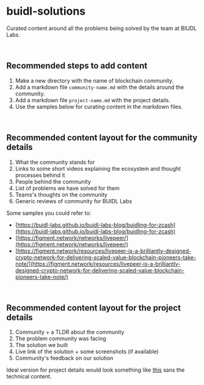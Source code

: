 # buidl-solutions

Curated content around all the problems being solved by the team at BIUDL Labs. 

<br>

## Recommended steps to add content

1. Make a new directory with the name of blockchain community.
2. Add a markdown file `community-name.md` with the details around the community.
3. Add a markdown file `project-name.md` with the project details.
4. Use the samples below for curating content in the markdown files.

<br>

## Recommended content layout for the community details

1. What the community stands for
2. Links to some short videos explaining the ecosystem and thought processes behind it
3. People behind the community
4. List of problems we have solved for them
5. Teams's thoughts on the community
6. Generic reviews of community for BUIDL Labs

Some samples you could refer to:
* [https://buidl-labs.github.io/buidl-labs-blog/buidling-for-zcash](https://buidl-labs.github.io/buidl-labs-blog/buidling-for-zcash)
* [https://figment.network/networks/livepeer/](https://figment.network/networks/livepeer/)
* [https://figment.network/resources/livepeer-is-a-brilliantly-designed-crypto-network-for-delivering-scaled-value-blockchain-pioneers-take-note/](https://figment.network/resources/livepeer-is-a-brilliantly-designed-crypto-network-for-delivering-scaled-value-blockchain-pioneers-take-note/)

<br>

## Recommended content layout for the project details

1. Community + a TLDR about the community
2. The problem community was facing
3. The solution we built
4. Live link of the solution + some screenshots (if available)
5. Community's feedback on our solution

Ideal version for project details would look something like [this](https://github.com/buidl-labs/foamviz) sans the technical content.
